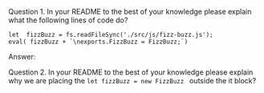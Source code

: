 Question 1. In your README to the best of your knowledge please explain what the following lines of code do?

```
let  fizzBuzz = fs.readFileSync('./src/js/fizz-buzz.js');
eval( fizzBuzz + `\nexports.FizzBuzz = FizzBuzz;`)
``` 
Answer: 

Question 2. In your README to the best of your knowledge please explain why we are placing the ```let fizzBuzz = new FizzBuzz ``` outside the it block?